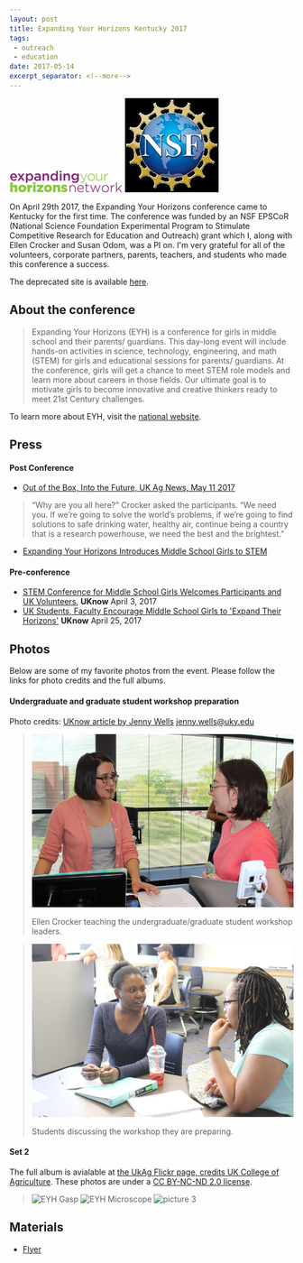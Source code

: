 ```yaml
---
layout: post
title: Expanding Your Horizons Kentucky 2017
tags: 
 - outreach
 - education
date: 2017-05-14
excerpt_separator: <!--more-->
---
```


![Expanding your horizons header](/img/EYH2017/EYHbanner.gif) 
![NSF epscor](/img/EYH2017/sponsor_image.jpg)


On April 29th 2017, the Expanding Your Horizons conference came to Kentucky for the first time.  The conference was funded by an NSF EPSCoR (National Science Foundation Experimental Program to Stimulate Competitive Research for Education and Outreach)  grant which I, along with Ellen Crocker and Susan Odom, was a PI on.
I'm very grateful for all of the volunteers, corporate partners, parents, teachers, and students who made this conference a success.

<!--more-->

The deprecated site is available [here](http://www.expandingyourhorizons.org/conferences/UKLex/).

## About the conference

>Expanding Your Horizons (EYH) is a conference for girls in middle school and their parents/ guardians. 
This day-long event will include hands-on activities in science, technology, engineering, and math (STEM) for girls and educational sessions for parents/ guardians. At the conference, girls will get a chance to meet STEM role models and learn more about careers in those fields. Our ultimate goal is to motivate girls to become innovative and creative thinkers ready to meet 21st Century challenges. 

To learn more about EYH, visit the [national website](http://www.eyhn.org/).

## Press

#### Post Conference

* [Out of the Box, Into the Future, UK Ag News, May 11 2017](http://news.ca.uky.edu/article/out-box-future)

>“Why are you all here?” Crocker asked the participants. “We need you. If we’re going to solve the world’s problems, if we’re going to find solutions to safe drinking water, healthy air, continue being a country that is a research powerhouse, we need the best and the brightest.”

* [Expanding Your Horizons Introduces Middle School Girls to STEM](https://uknow.uky.edu/campus-news/expanding-your-horizons-introduces-middle-school-girls-stem)

#### Pre-conference

* [STEM Conference for Middle School Girls Welcomes Participants and UK Volunteers](https://uknow.uky.edu/uk-happenings/stem-conference-middle-school-girls-welcomes-participants-and-uk-volunteers), **UKnow** April 3, 2017
* [UK Students, Faculty Encourage Middle School Girls to 'Expand Their Horizons'](https://uknow.uky.edu/campus-news/uk-students-faculty-encourage-middle-school-girls-expand-their-horizons) **UKnow** April 25, 2017

## Photos

Below are some of my favorite photos from the event.  Please follow the links for photo credits and the full albums.

#### Undergraduate and graduate student workshop preparation

Photo credits: [UKnow article by Jenny Wells](https://uknow.uky.edu/campus-news/uk-students-faculty-encourage-middle-school-girls-expand-their-horizons) jenny.wells@uky.edu 

>![EYH prep image 1](/img/EYH2017/IMG_7101.jpg)
>
>Ellen Crocker teaching the undergraduate/graduate student workshop leaders.

>![EYH prep image 2](/img/EYH2017/IMG_7112.jpg)
>
>Students discussing the workshop they are preparing.


#### Set 2

The full album is avialable at [the UkAg Flickr page, credits UK College of Agriculture](https://www.flickr.com/photos/ukagriculture/sets/72157683329558835).  These photos are under a [CC BY-NC-ND 2.0 license](https://creativecommons.org/licenses/by-nc-nd/2.0/).

>![EYH Gasp](/img/EYH2017/ukAgGasp.png)
>![EYH Microscope](/img/EYH2017/UKAgBlender.png)
>![picture 3](/img/EYH2017/UKAgScope.png)



## Materials

* [Flyer](/img/EYH2017/EYH%20flyer.pdf)
